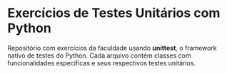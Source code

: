 # Exercícios de Testes Unitários com Python

Repositório com exercícios da faculdade usando **unittest**, o framework nativo de testes do Python. Cada arquivo contém classes com funcionalidades específicas e seus respectivos testes unitários.
